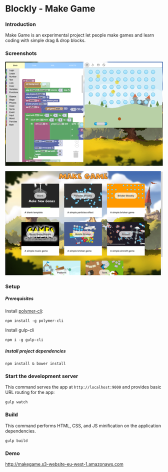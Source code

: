 # Blockly - Make Game
### Introduction

Make Game is an experimental project let people make games and learn coding with simple drag & drop blocks.

### Screenshots
![Blockly Make Games](https://raw.githubusercontent.com/etamity/make-game/master/screenshot/screen1.png)

![Demo Project List](https://raw.githubusercontent.com/etamity/make-game/master/screenshot/screen2.png)

### Setup

##### Prerequisites

Install [polymer-cli](https://github.com/Polymer/polymer-cli):

    npm install -g polymer-cli

Install gulp-cli

	npm i -g gulp-cli

##### Install project dependencies

    npm install & bower install

### Start the development server

This command serves the app at `http://localhost:9000` and provides basic URL
routing for the app:

    gulp watch


### Build

This command performs HTML, CSS, and JS minification on the application
dependencies.

    gulp build

### Demo
http://makegame.s3-website-eu-west-1.amazonaws.com
